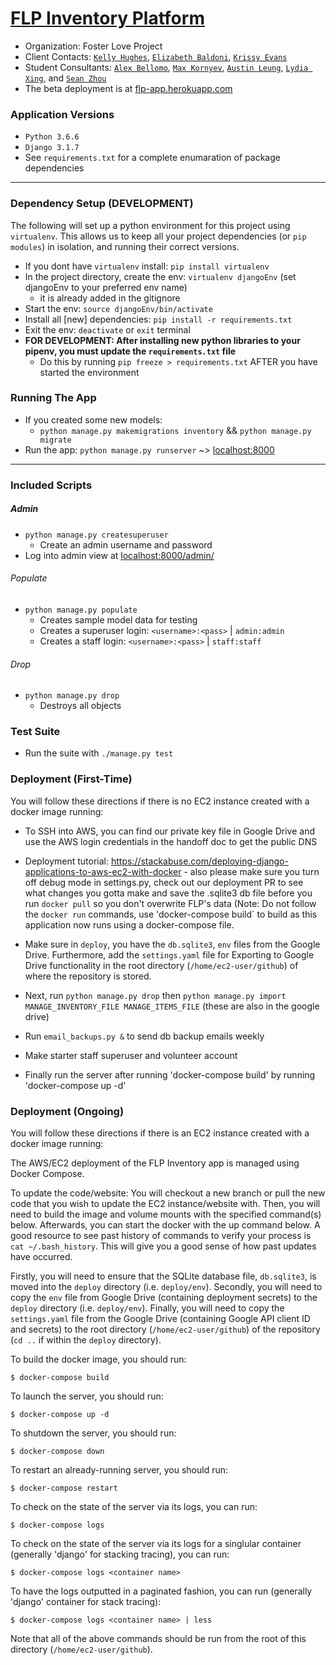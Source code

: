 # <a href="https://www.fosterloveproject.org/" target="_blank">FLP Inventory Platform</a>

* Organization: Foster Love Project
* Client Contacts: <a href="mailto:khughes@fosterloveproject.org">`Kelly Hughes`</a>, <a href="mailto:ebaldoni@fosterloveproject.org">`Elizabeth Baldoni`</a>, <a href="mailto:center@fosterloveproject.org">`Krissy Evans`</a>
* Student Consultants: <a href="https://github.com/alex-bellomo">`Alex Bellomo`</a>, <a href="https://github.com/mkornyev">`Max Kornyev`</a>, <a href="https://github.com/austin-leung">`Austin Leung`</a>, <a href="https://github.com/lydiaxing">`Lydia Xing`</a>, and <a href="https://github.com/SeanEZhou">`Sean Zhou`</a>
* The beta deployment is at <a href="https://flp-app.herokuapp.com/">flp-app.herokuapp.com</a>

### Application Versions

* `Python 3.6.6`
* `Django 3.1.7`
* See `requirements.txt` for a complete enumaration of package dependencies

***

### Dependency Setup (DEVELOPMENT)

The following will set up a python environment for this project using `virtualenv`.
This allows us to keep all your project dependencies (or `pip modules`) in isolation, and running their correct versions.

* If you dont have `virtualenv` install: `pip install virtualenv`
* In the project directory, create the env: `virtualenv djangoEnv` (set djangoEnv to your preferred env name)
  * it is already added in the gitignore
* Start the env: `source djangoEnv/bin/activate`
* Install all [new] dependencies: `pip install -r requirements.txt`
* Exit the env: `deactivate` or `exit` terminal 
* **FOR DEVELOPMENT: After installing new python libraries to your pipenv, you must update the `requirements.txt` file**
	* Do this by running `pip freeze > requirements.txt` AFTER you have started the environment

### Running The App 

* If you created some new models:
  * `python manage.py makemigrations inventory` && `python manage.py migrate`
* Run the app: `python manage.py runserver` ~> <a href="http://localhost:8000/">localhost:8000</a>

<hr></hr>

### Included Scripts 

##### Admin

* `python manage.py createsuperuser`
	* Create an admin username and password
* Log into admin view at <a href="http://localhost:8000/admin/">localhost:8000/admin/</a>

###### Populate

* `python manage.py populate`
	* Creates sample model data for testing 
	* Creates a superuser login: `<username>:<pass>` | `admin:admin`
	* Creates a staff login: `<username>:<pass>` | `staff:staff`

###### Drop

* `python manage.py drop`
	* Destroys all objects 

### Test Suite 

* Run the suite with `./manage.py test`

### Deployment (First-Time)

You will follow these directions if there is no EC2 instance created with a docker image running:

* To SSH into AWS, you can find our private key file in Google Drive and use the AWS login credentials in the handoff doc to get the public DNS

* Deployment tutorial: https://stackabuse.com/deploying-django-applications-to-aws-ec2-with-docker - also please make sure you turn off debug mode in settings.py, check out our deployment PR to see what changes you gotta make and save the .sqlite3 db file before you run `docker pull` so you don't overwrite FLP's data (Note: Do not follow the `docker run` commands, use 'docker-compose build` to build as this application now runs using a docker-compose file. 

* Make sure in `deploy`, you have the `db.sqlite3`, `env` files from the Google Drive. Furthermore, add the `settings.yaml` file for Exporting to Google Drive functionality in the root directory (`/home/ec2-user/github`) of where the repository is stored.

* Next, run `python manage.py drop` then `python manage.py import MANAGE_INVENTORY_FILE MANAGE_ITEMS_FILE` (these are also in the google drive)

* Run `email_backups.py &` to send db backup emails weekly

* Make starter staff superuser and volunteer account

* Finally run the server after running 'docker-compose build' by running 'docker-compose up -d'

### Deployment (Ongoing)

You will follow these directions if there is an EC2 instance created with a docker image running:

The AWS/EC2 deployment of the FLP Inventory app is managed using Docker Compose.
	
To update the code/website: You will checkout a new branch or pull the new code that you wish to update the EC2 instance/website with. Then, you will need to build the image and volume mounts with the specified command(s) below. Afterwards, you can start the docker with the up command below. A good resource to see past history of commands to verify your process is `cat ~/.bash_history`. This will give you a good sense of how past updates have occurred. 
	
Firstly, you will need to ensure that the SQLite database file, `db.sqlite3`, is moved into the `deploy` directory (i.e. `deploy/env`).
Secondly, you will need to copy the `env` file from Google Drive (containing deployment secrets) to the `deploy` directory (i.e. `deploy/env`).
Finally, you will need to copy the `settings.yaml` file from the Google Drive (containing Google API client ID and secrets) to the root directory (`/home/ec2-user/github`) of the repository (`cd ..` if within the `deploy` directory).

To build the docker image, you should run:

	$ docker-compose build
	
To launch the server, you should run:

	$ docker-compose up -d

To shutdown the server, you should run:

	$ docker-compose down

To restart an already-running server, you should run:

	$ docker-compose restart

To check on the state of the server via its logs, you can run:

	$ docker-compose logs

To check on the state of the server via its logs for a singlular container (generally 'django' for stacking tracing), you can run:

	$ docker-compose logs <container name>

To have the logs outputted in a paginated fashion, you can run (generally 'django' container for stack tracing):

	$ docker-compose logs <container name> | less


Note that all of the above commands should be run from the root of this directory (`/home/ec2-user/github`).
